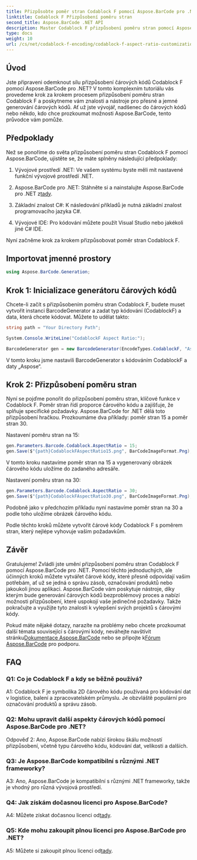 ```yaml
---
title: Přizpůsobte poměr stran Codablock F pomocí Aspose.BarCode pro .NET
linktitle: Codablock F Přizpůsobení poměru stran
second_title: Aspose.BarCode .NET API
description: Master Codablock F přizpůsobení poměru stran pomocí Aspose.BarCode pro .NET. Bez námahy vytvořte přesné čárové kódy přizpůsobené vašim potřebám.
type: docs
weight: 10
url: /cs/net/codablock-f-encoding/codablock-f-aspect-ratio-customization/
---
```

## Úvod

Jste připraveni odemknout sílu přizpůsobení čárových kódů Codablock F pomocí Aspose.BarCode pro .NET? V tomto komplexním tutoriálu vás provedeme krok za krokem procesem přizpůsobení poměru stran Codablock F a poskytneme vám znalosti a nástroje pro přesné a jemné generování čárových kódů. Ať už jste vývojář, nadšenec do čárových kódů nebo někdo, kdo chce prozkoumat možnosti Aspose.BarCode, tento průvodce vám pomůže.

## Předpoklady

Než se ponoříme do světa přizpůsobení poměru stran Codablock F pomocí Aspose.BarCode, ujistěte se, že máte splněny následující předpoklady:

1. Vývojové prostředí .NET: Ve vašem systému byste měli mít nastavené funkční vývojové prostředí .NET.

2.  Aspose.BarCode pro .NET: Stáhněte si a nainstalujte Aspose.BarCode pro .NET z[tady](https://releases.aspose.com/barcode/net/).

3. Základní znalost C#: K následování příkladů je nutná základní znalost programovacího jazyka C#.

4. Vývojové IDE: Pro kódování můžete použít Visual Studio nebo jakékoli jiné C# IDE.

Nyní začněme krok za krokem přizpůsobovat poměr stran Codablock F.

## Importovat jmenné prostory

```csharp
using Aspose.BarCode.Generation;
```

## Krok 1: Inicializace generátoru čárových kódů

Chcete-li začít s přizpůsobením poměru stran Codablock F, budete muset vytvořit instanci BarcodeGenerator a zadat typ kódování (CodablockF) a data, která chcete kódovat. Můžete to udělat takto:

```csharp
string path = "Your Directory Path";

System.Console.WriteLine("CodablockF Aspect Ratio:");

BarcodeGenerator gen = new BarcodeGenerator(EncodeTypes.CodablockF, "Aspose");
```

V tomto kroku jsme nastavili BarcodeGenerator s kódováním CodablockF a daty „Aspose“.

## Krok 2: Přizpůsobení poměru stran

Nyní se pojďme ponořit do přizpůsobení poměru stran, klíčové funkce v Codablock F. Poměr stran řídí proporce čárového kódu a zajišťuje, že splňuje specifické požadavky. Aspose.BarCode for .NET dělá toto přizpůsobení hračkou. Prozkoumáme dva příklady: poměr stran 15 a poměr stran 30.

Nastavení poměru stran na 15:

```csharp
gen.Parameters.Barcode.Codablock.AspectRatio = 15;
gen.Save($"{path}CodablockFAspectRatio15.png", BarCodeImageFormat.Png);
```

V tomto kroku nastavíme poměr stran na 15 a vygenerovaný obrázek čárového kódu uložíme do zadaného adresáře.

Nastavení poměru stran na 30:

```csharp
gen.Parameters.Barcode.Codablock.AspectRatio = 30;
gen.Save($"{path}CodablockFAspectRatio30.png", BarCodeImageFormat.Png);
```

Podobně jako v předchozím příkladu nyní nastavíme poměr stran na 30 a podle toho uložíme obrázek čárového kódu.

Podle těchto kroků můžete vytvořit čárové kódy Codablock F s poměrem stran, který nejlépe vyhovuje vašim požadavkům.

## Závěr

Gratulujeme! Zvládli jste umění přizpůsobení poměru stran Codablock F pomocí Aspose.BarCode pro .NET. Pomocí těchto jednoduchých, ale účinných kroků můžete vytvářet čárové kódy, které přesně odpovídají vašim potřebám, ať už se jedná o správu zásob, označování produktů nebo jakoukoli jinou aplikaci. Aspose.BarCode vám poskytuje nástroje, díky kterým bude generování čárových kódů bezproblémový proces a nabízí možnosti přizpůsobení, které uspokojí vaše jedinečné požadavky. Takže pokračujte a využijte tyto znalosti k vylepšení svých projektů s čárovými kódy.

 Pokud máte nějaké dotazy, narazíte na problémy nebo chcete prozkoumat další témata související s čárovými kódy, neváhejte navštívit stránku[Dokumentace Aspose.BarCode](https://reference.aspose.com/barcode/net/) nebo se připojte k[Fórum Aspose.BarCode](https://forum.aspose.com/c/barcode/13) pro podporu.

## FAQ

### Q1: Co je Codablock F a kdy se běžně používá?

A1: Codablock F je symbolika 2D čárového kódu používaná pro kódování dat v logistice, balení a zpracovatelském průmyslu. Je obzvláště populární pro označování produktů a správu zásob.

### Q2: Mohu upravit další aspekty čárových kódů pomocí Aspose.BarCode pro .NET?

Odpověď 2: Ano, Aspose.BarCode nabízí širokou škálu možností přizpůsobení, včetně typu čárového kódu, kódování dat, velikosti a dalších.

### Q3: Je Aspose.BarCode kompatibilní s různými .NET frameworky?

A3: Ano, Aspose.BarCode je kompatibilní s různými .NET frameworky, takže je vhodný pro různá vývojová prostředí.

### Q4: Jak získám dočasnou licenci pro Aspose.BarCode?

 A4: Můžete získat dočasnou licenci od[tady](https://purchase.aspose.com/temporary-license/).

### Q5: Kde mohu zakoupit plnou licenci pro Aspose.BarCode pro .NET?

 A5: Můžete si zakoupit plnou licenci od[tady](https://purchase.aspose.com/buy).